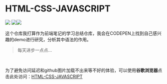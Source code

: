 # HTML-CSS-JAVASCRIPT

![](https://NothingLin.coding.net/p/picture/d/picture/git/raw/master/2020/12/29/20201229203912.png) [![](https://img.shields.io/badge/NothingLin-我的个人博客-green?style=plastic&logo=Hexo)](https://www.nothinglin.ml/)[![](https://img.shields.io/badge/始2021/2/19-末？？？-blue?style=plastic&logo=WakaTime)]()

这个仓库我打算作为前端笔记的学习总结仓库，我会在CODEPEN上找到自己感兴趣的demo进行研究，分析其中语法的作用。

> 每天进步一点点...



<br>

 

为了避免访问延迟和github图片加载不出来等不好的体验，可以使用**谷歌浏览器**点击此处访问：[HTML-CSS-JAVASCRIPT](https://cdn.fobzs.com/-----https://github.com/Nothing-lin/HTML-CSS-JAVASCRIPT)



<br>

